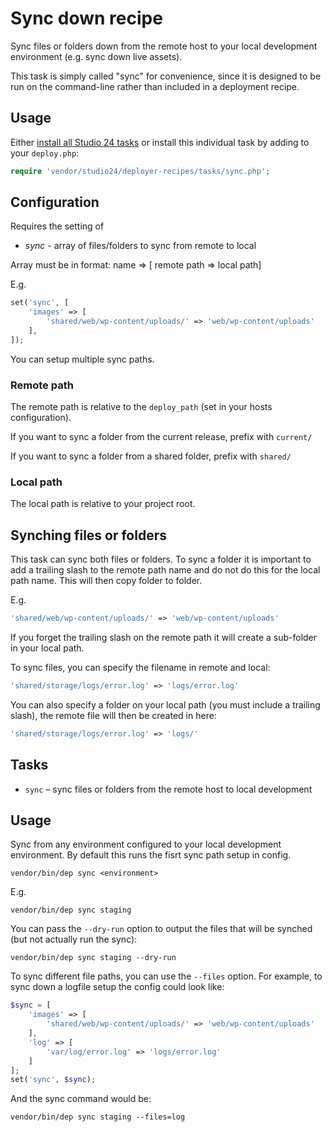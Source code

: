 # Sync down recipe

Sync files or folders down from the remote host to your local development environment (e.g. sync down live assets).

This task is simply called "sync" for convenience, since it is designed to be run on the command-line rather than included 
in a deployment recipe.

## Usage

Either [install all Studio 24 tasks](../installation.md) or install this individual task by adding to your `deploy.php`:

```php
require 'vendor/studio24/deployer-recipes/tasks/sync.php';
```

## Configuration

Requires the setting of
* _sync_ - array of files/folders to sync from remote to local

Array must be in format: name => [ remote path => local path]

E.g.

```php
set('sync', [
    'images' => [
        'shared/web/wp-content/uploads/' => 'web/wp-content/uploads'
    ],
]);
```

You can setup multiple sync paths.

### Remote path

The remote path is relative to the `deploy_path` (set in your hosts configuration). 

If you want to sync a folder from the current release, prefix with `current/`

If you want to sync a folder from a shared folder, prefix with `shared/`

### Local path

The local path is relative to your project root. 

## Synching files or folders

This task can sync both files or folders. To sync a folder it is important to add a trailing slash 
to the remote path name and do not do this for the local path name. This will then copy folder to folder.

E.g.

```php
'shared/web/wp-content/uploads/' => 'web/wp-content/uploads'
```

If you forget the trailing slash on the remote path it will create a sub-folder in your local path.

To sync files, you can specify the filename in remote and local:

```php
'shared/storage/logs/error.log' => 'logs/error.log'
```

You can also specify a folder on your local path (you must include a trailing slash), the remote file will then be 
created in here:

```php
'shared/storage/logs/error.log' => 'logs/'
```

## Tasks

- `sync` – sync files or folders from the remote host to local development

## Usage

Sync from any environment configured to your local development environment. By default this runs the 
fisrt sync path setup in config.

```
vendor/bin/dep sync <environment>
```  

E.g.

```
vendor/bin/dep sync staging
```

You can pass the `--dry-run` option to output the files that will be synched (but not actually run the sync):

```
vendor/bin/dep sync staging --dry-run
```

To sync different file paths, you can use the `--files` option. For example, to sync down a logfile setup the config 
could look like:

```php
$sync = [
    'images' => [
        'shared/web/wp-content/uploads/' => 'web/wp-content/uploads'
    ],
    'log' => [
        'var/log/error.log' => 'logs/error.log'
    ]
];
set('sync', $sync);
```

And the sync command would be:

```
vendor/bin/dep sync staging --files=log
```





